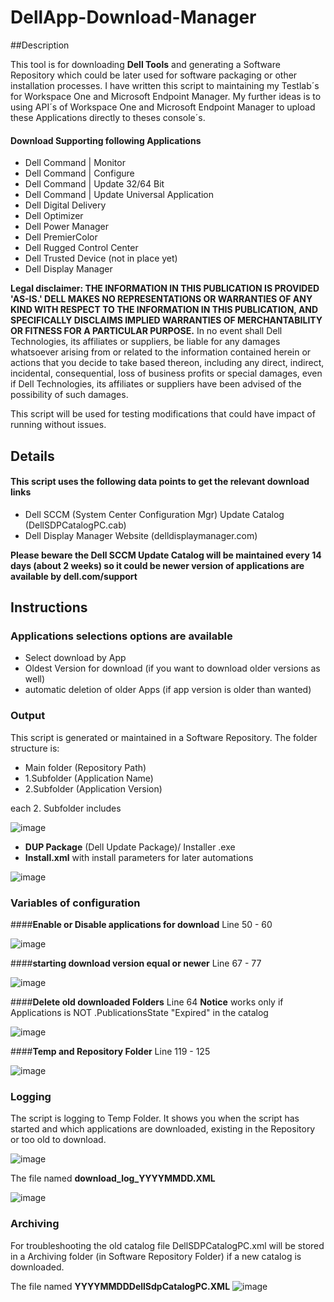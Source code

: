 # DellApp-Download-Manager 

##Description 

This tool is for downloading **Dell Tools** and generating a Software Repository which could be later used for software packaging or other installation processes. I have written this script to maintaining my Testlab´s for Workspace One and Microsoft Endpoint Manager. My further ideas is to using API´s of Workspace One and Microsoft Endpoint Manager to upload these Applications directly to theses console´s. 

#### Download Supporting following Applications 

- Dell Command | Monitor 
- Dell Command | Configure 
- Dell Command | Update 32/64 Bit 
- Dell Command | Update Universal Application 
- Dell Digital Delivery 
- Dell Optimizer 
- Dell Power Manager 
- Dell PremierColor 
- Dell Rugged Control Center 
- Dell Trusted Device (not in place yet) 
- Dell Display Manager 

**Legal disclaimer: THE INFORMATION IN THIS PUBLICATION IS PROVIDED 'AS-IS.' DELL MAKES NO REPRESENTATIONS OR WARRANTIES OF ANY KIND WITH RESPECT TO THE INFORMATION IN THIS PUBLICATION, AND SPECIFICALLY DISCLAIMS IMPLIED WARRANTIES OF MERCHANTABILITY OR FITNESS FOR A PARTICULAR PURPOSE.** In no event shall Dell Technologies, its affiliates or suppliers, be liable for any damages whatsoever arising from or related to the information contained herein or actions that you decide to take based thereon, including any direct, indirect, incidental, consequential, loss of business profits or special damages, even if Dell Technologies, its affiliates or suppliers have been advised of the possibility of such damages. 

This script will be used for testing modifications that could have impact of running without issues. 

## Details 

#### This script uses the following data points to get the relevant download links 

- Dell SCCM (System Center Configuration Mgr) Update Catalog (DellSDPCatalogPC.cab) 
- Dell Display Manager Website (delldisplaymanager.com) 

**Please beware the Dell SCCM Update Catalog will be maintained every 14 days (about 2 weeks) so it could be newer version of applications are available by dell.com/support** 

## Instructions 

### Applications selections options are available 

- Select download by App 
- Oldest Version for download (if you want to download older versions as well) 
- automatic deletion of older Apps (if app version is older than wanted) 

### Output 
This script is generated or maintained in a Software Repository. The folder structure is: 

- Main folder (Repository Path) 
- 1.Subfolder (Application Name) 
- 2.Subfolder (Application Version) 

each 2. Subfolder includes 

![image](https://user-images.githubusercontent.com/99394991/167092419-74566301-127b-459a-806a-555d69357734.png)

- **DUP Package** (Dell Update Package)/ Installer .exe 
- **Install.xml** with install parameters for later automations 

![image](https://user-images.githubusercontent.com/99394991/167092334-32ec0c83-8b2e-47e6-a848-dfea7854f1b1.png)


### Variables of configuration 

####**Enable or Disable applications for download** Line 50 - 60 

![image](https://user-images.githubusercontent.com/99394991/166953021-851704f4-4ac3-4cfc-8294-e5852f361032.png) 

 
####**starting download version equal or newer** Line 67 - 77 

![image](https://user-images.githubusercontent.com/99394991/166953135-01ba5929-3a78-4398-962d-4952bb4f1ceb.png)

####**Delete old downloaded Folders** Line 64
**Notice** works only if Applications is NOT .PublicationsState "Expired" in the catalog

![image](https://user-images.githubusercontent.com/99394991/167091959-ba73bb5c-f32c-40e3-b0ed-8d306c4f3415.png)

 
####**Temp and Repository Folder** Line 119 - 125 

![image](https://user-images.githubusercontent.com/99394991/166953636-0471f339-56c6-4c92-a41b-9b0cc1ae85cf.png) 

 
### Logging 

The script is logging to Temp Folder. It shows you when the script has started and which applications are downloaded, existing in the Repository or too old to download.

![image](https://user-images.githubusercontent.com/99394991/167092263-e528db19-1307-4b45-ad8a-6d8faa88a12c.png)


The file named **download_log_YYYYMMDD.XML**

![image](https://user-images.githubusercontent.com/99394991/167092062-b2ebe782-7cce-4288-b41e-bc49f3bef51b.png)


### Archiving 
For troubleshooting the old catalog file DellSDPCatalogPC.xml will be stored in a Archiving folder (in Software Repository Folder) if a new catalog is downloaded.

The file named **YYYYMMDDDellSdpCatalogPC.XML**
![image](https://user-images.githubusercontent.com/99394991/167093085-77973550-3313-49ff-8c0b-ad91f488ff78.png)
